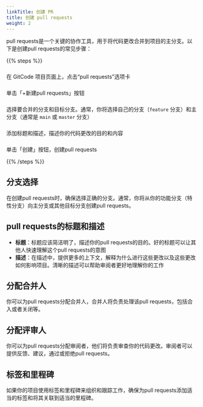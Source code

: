 ```yaml
---
linkTitle: 创建 PR
title: 创建 pull requests
weight: 2
---
```


pull requests是一个关键的协作工具，用于将代码更改合并到项目的主分支。以下是创建pull requests的常见步骤：

{{% steps %}}

### 
在 GitCode 项目页面上，点击“pull requests”选项卡

### 
单击「+新建pull requests」按钮

### 
选择要合并的分支和目标分支。通常，你将选择自己的分支（`feature` 分支）和主分支（通常是 `main` 或 `master` 分支）

### 
添加标题和描述，描述你的代码更改的目的和内容

### 
单击「创建」按钮，创建pull requests

{{% /steps %}}

## 分支选择

在创建pull requests时，确保选择正确的分支。通常，你将从你的功能分支（特性分支）向主分支或其他目标分支创建pull requests。

## pull requests的标题和描述

- **标题**：标题应该简洁明了，描述你的pull requests的目的。好的标题可以让其他人快速理解这个pull requests的意图
- **描述**：在描述中，提供更多的上下文，解释为什么进行这些更改以及这些更改如何影响项目。清晰的描述可以帮助审阅者更好地理解你的工作

## 分配合并人

你可以为pull requests分配合并人，合并人将负责处理该pull requests，包括合入或者关闭等。

## 分配评审人

你可以为pull requests分配审阅者，他们将负责审查你的代码更改。审阅者可以提供反馈、建议，通过或拒绝pull requests。

## 标签和里程碑

如果你的项目使用标签和里程碑来组织和跟踪工作，确保为pull requests添加适当的标签和将其关联到适当的里程碑。